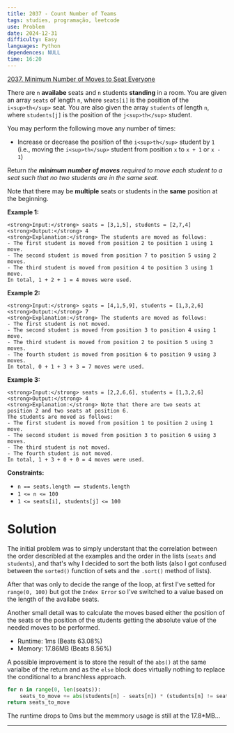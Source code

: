 ```yaml
---
title: 2037 - Count Number of Teams
tags: studies, programação, leetcode
use: Problem
date: 2024-12-31
difficulty: Easy
languages: Python
dependences: NULL
time: 16:20
---
```


[2037. Minimum Number of Moves to Seat Everyone](https://leetcode.com/problems/minimum-number-of-moves-to-seat-everyone/description/)

There are `n` **availabe** seats and `n` students **standing** in a room. You are given an array `seats` of length `n`, where `seats[i]` is the position of the `i<sup>th</sup>` seat. You are also given the array `students` of length `n`, where `students[j]` is the position of the `j<sup>th</sup>` student.

You may perform the following move any number of times:

-   Increase or decrease the position of the `i<sup>th</sup>` student by `1` (i.e., moving the `i<sup>th</sup>` student from position `x` to `x + 1` or `x - 1`)

Return _the **minimum number of moves** required to move each student to a seat_ _such that no two students are in the same seat._

Note that there may be **multiple** seats or students in the **same** position at the beginning.

**Example 1:**

```
<strong>Input:</strong> seats = [3,1,5], students = [2,7,4]
<strong>Output:</strong> 4
<strong>Explanation:</strong> The students are moved as follows:
- The first student is moved from position 2 to position 1 using 1 move.
- The second student is moved from position 7 to position 5 using 2 moves.
- The third student is moved from position 4 to position 3 using 1 move.
In total, 1 + 2 + 1 = 4 moves were used.
```

**Example 2:**

```
<strong>Input:</strong> seats = [4,1,5,9], students = [1,3,2,6]
<strong>Output:</strong> 7
<strong>Explanation:</strong> The students are moved as follows:
- The first student is not moved.
- The second student is moved from position 3 to position 4 using 1 move.
- The third student is moved from position 2 to position 5 using 3 moves.
- The fourth student is moved from position 6 to position 9 using 3 moves.
In total, 0 + 1 + 3 + 3 = 7 moves were used.
```

**Example 3:**

```
<strong>Input:</strong> seats = [2,2,6,6], students = [1,3,2,6]
<strong>Output:</strong> 4
<strong>Explanation:</strong> Note that there are two seats at position 2 and two seats at position 6.
The students are moved as follows:
- The first student is moved from position 1 to position 2 using 1 move.
- The second student is moved from position 3 to position 6 using 3 moves.
- The third student is not moved.
- The fourth student is not moved.
In total, 1 + 3 + 0 + 0 = 4 moves were used.
```

**Constraints:**

-   `n == seats.length == students.length`
-   `1 <= n <= 100`
-   `1 <= seats[i], students[j] <= 100`

# Solution

The initial problem was to simply understant that the correlation between the order describled at the examples and the order in the lists (`seats` and `students`), and that's why I decided to sort the both lists (also I got confused between the `sorted()` function of sets and the `.sort()` method of lists).

After that was only to decide the range of the loop, at first I've setted for `range(0, 100)` but got the `Index Error` so I've switched to a value based on the length of the availabe seats.

Another small detail was to calculate the moves based either the position of the seats or the position of the students getting the absolute value of the needed moves to be performed.

- Runtime: 1ms (Beats 63.08%)
- Memory: 17.86MB (Beats 8.56%)

A possible improvement is to store the result of the `abs()` at the same varialbe of the return and as the `else` block does virtually nothing to replace the conditional to a branchless approach.

```python
for n in range(0, len(seats)):
    seats_to_move += abs(students[n] - seats[n]) * (students[n] != seats[n]) 
return seats_to_move
```

The runtime drops to 0ms but the memmory usage is still at the 17.8*MB...

---
